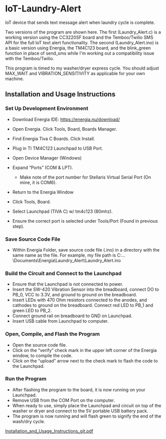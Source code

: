 # IoT-Laundry-Alert
IoT device that sends text message alert when laundry cycle is complete. 

Two versions of the program are shown here. The first (Laundry_Alert.c) is a 
working version using the CC3220SF board and the Temboo/Twilio SMS API for the 
full IoT text alert functionality. The second (Laundry_Alert.ino) is a basic version 
using Energia, the TM4C123 board, and the blink_green function in place of send_sms 
while I'm working out a compatibility issue with the Temboo/Twilio.

This program is timed to my washer/dryer express cycle. You should adjust MAX_WAIT
and VIBRATION_SENSITIVITY as applicable for your own machine. 

## Installation and Usage Instructions

### Set Up Development Environment
- Download Energia IDE: https://energia.nu/download/
- Open Energia. Click Tools, Board, Boards Manager. 
- Find Energia Tiva C Boards. Click Install.

- Plug in TI TM4C123 Launchpad to USB Port.

- Open Device Manager (Windows)
- Expand “Ports” (COM & LPT).
  - Make note of the port number for Stellaris Virtual Serial Port (On mine, it is COM6).

- Return to the Energia Window
- Click Tools, Board.
- Select Launchpad (TIVA C) w/ tm4c123 (80mhz).
- Ensure the correct port is selected under Tools/Port (Found in previous step).

### Save Source Code File
- Within Energia Folder, save source code file (.ino) in a directory with the same name as the file. For example, my file path is C:…\Documents\Energia\Laundry_Alert\Laundry_Alert.ino

### Build the Circuit and Connect to the Launchpad
- Ensure that the Launchpad is not connected to power.
- Insert the SW-420 Vibration Sensor into the breadboard, connect DO to PB_0, VCC to 3.3V, and ground to ground on the breadboard.
- Insert LEDs with 470 Ohm resistors connected to the anodes, and cathodes to ground on the breadboard. Connect red LED to PB_1 and green LED to PB_2.
- Connect ground rail on breadboard to GND on Launchpad.
- Insert USB cable from Launchpad to computer. 
 
### Open, Compile, and Flash the Program
- Open the source code file.
- Click on the “verify” check mark in the upper left corner of the Energia window, to compile the code.
- Click on the “upload” arrow next to the check mark to flash the code to the Launchpad.

### Run the Program
- After flashing the program to the board, it is now running on your Launchpad.
- Remove USB from the COM Port on the computer. 
- When ready to use, simply place the Launchpad and circuit on top of the washer or dryer and connect to the 5V portable USB battery pack.
- The program is now running and will flash green to signify the end of the wash/dry cycle. 

[Installation_and_Usage_Instructions_git.pdf](https://github.com/joycemaferko/IoT-Laundry-Alert/files/7114052/Installation_and_Usage_Instructions_git.pdf)

